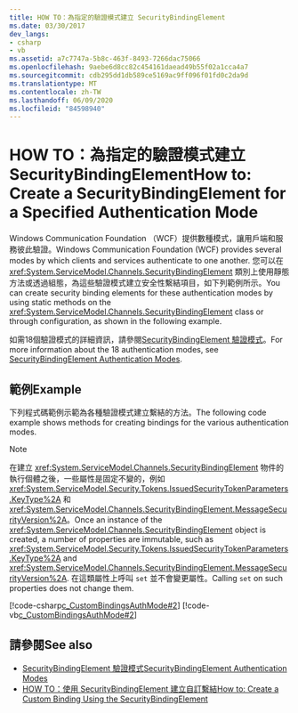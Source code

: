 ```yaml
---
title: HOW TO：為指定的驗證模式建立 SecurityBindingElement
ms.date: 03/30/2017
dev_langs:
- csharp
- vb
ms.assetid: a7c7747a-5b8c-463f-8493-7266dac75066
ms.openlocfilehash: 9aebe6d8cc82c454161daead49b55f02a1cca4a7
ms.sourcegitcommit: cdb295dd1db589ce5169ac9ff096f01fd0c2da9d
ms.translationtype: MT
ms.contentlocale: zh-TW
ms.lasthandoff: 06/09/2020
ms.locfileid: "84598940"
---
```

# <a name="how-to-create-a-securitybindingelement-for-a-specified-authentication-mode"></a><span data-ttu-id="890e4-102">HOW TO：為指定的驗證模式建立 SecurityBindingElement</span><span class="sxs-lookup"><span data-stu-id="890e4-102">How to: Create a SecurityBindingElement for a Specified Authentication Mode</span></span>
<span data-ttu-id="890e4-103">Windows Communication Foundation （WCF）提供數種模式，讓用戶端和服務彼此驗證。</span><span class="sxs-lookup"><span data-stu-id="890e4-103">Windows Communication Foundation (WCF) provides several modes by which clients and services authenticate to one another.</span></span> <span data-ttu-id="890e4-104">您可以在 <xref:System.ServiceModel.Channels.SecurityBindingElement> 類別上使用靜態方法或透過組態，為這些驗證模式建立安全性繫結項目，如下列範例所示。</span><span class="sxs-lookup"><span data-stu-id="890e4-104">You can create security binding elements for these authentication modes by using static methods on the <xref:System.ServiceModel.Channels.SecurityBindingElement> class or through configuration, as shown in the following example.</span></span>  
  
 <span data-ttu-id="890e4-105">如需18個驗證模式的詳細資訊，請參閱[SecurityBindingElement 驗證模式](securitybindingelement-authentication-modes.md)。</span><span class="sxs-lookup"><span data-stu-id="890e4-105">For more information about the 18 authentication modes, see [SecurityBindingElement Authentication Modes](securitybindingelement-authentication-modes.md).</span></span>  
  
## <a name="example"></a><span data-ttu-id="890e4-106">範例</span><span class="sxs-lookup"><span data-stu-id="890e4-106">Example</span></span>  
 <span data-ttu-id="890e4-107">下列程式碼範例示範為各種驗證模式建立繫結的方法。</span><span class="sxs-lookup"><span data-stu-id="890e4-107">The following code example shows methods for creating bindings for the various authentication modes.</span></span>  
  
> [!NOTE]
> <span data-ttu-id="890e4-108">在建立 <xref:System.ServiceModel.Channels.SecurityBindingElement> 物件的執行個體之後，一些屬性是固定不變的，例如 <xref:System.ServiceModel.Security.Tokens.IssuedSecurityTokenParameters.KeyType%2A> 和 <xref:System.ServiceModel.Channels.SecurityBindingElement.MessageSecurityVersion%2A>。</span><span class="sxs-lookup"><span data-stu-id="890e4-108">Once an instance of the <xref:System.ServiceModel.Channels.SecurityBindingElement> object is created, a number of properties are immutable, such as <xref:System.ServiceModel.Security.Tokens.IssuedSecurityTokenParameters.KeyType%2A> and <xref:System.ServiceModel.Channels.SecurityBindingElement.MessageSecurityVersion%2A>.</span></span> <span data-ttu-id="890e4-109">在這類屬性上呼叫 `set` 並不會變更屬性。</span><span class="sxs-lookup"><span data-stu-id="890e4-109">Calling `set` on such properties does not change them.</span></span>  
  
 [!code-csharp[c_CustomBindingsAuthMode#2](../../../../samples/snippets/csharp/VS_Snippets_CFX/c_custombindingsauthmode/cs/source.cs#2)]
 [!code-vb[c_CustomBindingsAuthMode#2](../../../../samples/snippets/visualbasic/VS_Snippets_CFX/c_custombindingsauthmode/vb/source.vb#2)]  
  
## <a name="see-also"></a><span data-ttu-id="890e4-110">請參閱</span><span class="sxs-lookup"><span data-stu-id="890e4-110">See also</span></span>

- [<span data-ttu-id="890e4-111">SecurityBindingElement 驗證模式</span><span class="sxs-lookup"><span data-stu-id="890e4-111">SecurityBindingElement Authentication Modes</span></span>](securitybindingelement-authentication-modes.md)
- [<span data-ttu-id="890e4-112">HOW TO：使用 SecurityBindingElement 建立自訂繫結</span><span class="sxs-lookup"><span data-stu-id="890e4-112">How to: Create a Custom Binding Using the SecurityBindingElement</span></span>](how-to-create-a-custom-binding-using-the-securitybindingelement.md)
